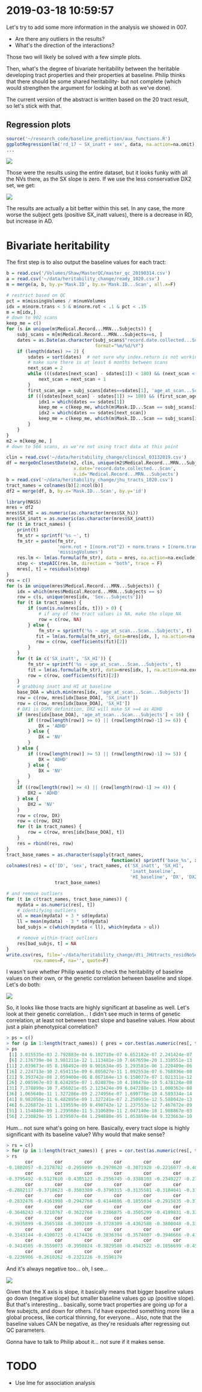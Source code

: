 # 2019-03-18 10:59:57

Let's try to add some more information in the analysis we showed in 007.

* Are there any outliers in the results?
* What's the direction of the interactions?

Those two will likely be solved with a few simple plots.

Then, what's the degree of bivariate heritability between the heritable
developing tract properties and their properties at baseline.  Philip thinks
that there should be some  shared heritability- but not complete (which would
strengthen the argument for looking at both as we've done).

The current version of the abstract is written based on the 20 tract result, so
let's stick with that.

## Regression plots

```r
source('~/research_code/baseline_prediction/aux_functions.R')
ggplotRegression(lm('rd_17 ~ SX_inatt + sex', data, na.action=na.omit))
...
```

![](images/2019-03-18-11-32-38.png)

Those were the results using the entire dataset, but it looks funky with all the
NVs there, as the SX slope is zero. If we use the less conservative DX2 set, we
get:

![](images/2019-03-18-11-38-18.png)

The results are actually a bit better within this set. In any case, the more
worse the subject gets (positive SX_inatt values), there is a decrease in RD,
but increase in AD.

# Bivariate heritability

The first step is to also output the baseline values for each tract:

```r
b = read.csv('/Volumes/Shaw/MasterQC/master_qc_20190314.csv')
a = read.csv('~/data/heritability_change/ready_1020.csv')
m = merge(a, b, by.y='Mask.ID', by.x='Mask.ID...Scan', all.x=F)

# restrict based on QC
pct = m$missingVolumes / m$numVolumes
idx = m$norm.trans < 5 & m$norm.rot < .1 & pct < .15
m = m[idx,]
# down to 902 scans
keep_me = c()
for (s in unique(m$Medical.Record...MRN...Subjects)) {
    subj_scans = m[m$Medical.Record...MRN...Subjects==s, ]
    dates = as.Date(as.character(subj_scans$"record.date.collected...Scan"),
                                 format="%m/%d/%Y")
    if (length(dates) >= 2) {
        sdates = sort(dates)  # not sure why index.return is not working...
        # make sure there is at least 6 months between scans
        next_scan = 2
        while (((sdates[next_scan] - sdates[1]) < 180) && (next_scan < length(sdates))) {
            next_scan = next_scan + 1
        }
        first_scan_age = subj_scans[dates==sdates[1], 'age_at_scan...Scan...Subjects']
        if (((sdates[next_scan] - sdates[1]) >= 180) && (first_scan_age < 26)) {
            idx1 = which(dates == sdates[1])
            keep_me = c(keep_me, which(m$Mask.ID...Scan == subj_scans[idx1, 'Mask.ID...Scan']))
            idx2 = which(dates == sdates[next_scan])
            keep_me = c(keep_me, which(m$Mask.ID...Scan == subj_scans[idx2, 'Mask.ID...Scan']))
        }
    }
}
m2 = m[keep_me, ]
# down to 566 scans, as we're not using tract data at this point

clin = read.csv('~/data/heritability_change/clinical_03132019.csv')
df = mergeOnClosestDate(m2, clin, unique(m2$Medical.Record...MRN...Subjects),
                         x.date='record.date.collected...Scan',
                         x.id='Medical.Record...MRN...Subjects')
b = read.csv('~/data/heritability_change/jhu_tracts_1020.csv')
tract_names = colnames(b)[2:ncol(b)]
df2 = merge(df, b, by.x='Mask.ID...Scan', by.y='id')

library(MASS)
mres = df2
mres$SX_HI = as.numeric(as.character(mres$SX_hi))
mres$SX_inatt = as.numeric(as.character(mres$SX_inatt))
for (t in tract_names) {
    print(t)
    fm_str = sprintf('%s ~', t)
    fm_str = paste(fm_str,
                   'norm.rot + I(norm.rot^2) + norm.trans + I(norm.trans^2) +',
                   'missingVolumes')
    res.lm <- lm(as.formula(fm_str), data = mres, na.action=na.exclude)
    step <- stepAIC(res.lm, direction = "both", trace = F)
    mres[, t] = residuals(step)
}
res = c()
for (s in unique(mres$Medical.Record...MRN...Subjects)) {
    idx = which(mres$Medical.Record...MRN...Subjects == s)
    row = c(s, unique(mres[idx, 'Sex...Subjects']))
    for (t in tract_names) {
        if (sum(is.na(mres[idx, t])) > 0) {
            # if any of the tract values is NA, make the slope NA
            row = c(row, NA)
        } else {
            fm_str = sprintf('%s ~ age_at_scan...Scan...Subjects', t)
           fit = lm(as.formula(fm_str), data=mres[idx, ], na.action=na.exclude)
           row = c(row, coefficients(fit)[2])
        }
    }
    for (t in c('SX_inatt', 'SX_HI')) {
        fm_str = sprintf('%s ~ age_at_scan...Scan...Subjects', t)
        fit = lm(as.formula(fm_str), data=mres[idx, ], na.action=na.exclude)
        row = c(row, coefficients(fit)[2])
    }
    # grabbing inatt and HI at baseline
    base_DOA = which.min(mres[idx, 'age_at_scan...Scan...Subjects'])
    row = c(row, mres[idx[base_DOA], 'SX_inatt'])
    row = c(row, mres[idx[base_DOA], 'SX_HI'])
    # DX1 is DSMV definition, DX2 will make SX >=4 as ADHD
    if (mres[idx[base_DOA], 'age_at_scan...Scan...Subjects'] < 16) {
        if ((row[length(row)] >= 6) || (row[length(row)-1] >= 6)) {
            DX = 'ADHD'
        } else {
            DX = 'NV'
        }
    } else {
        if ((row[length(row)] >= 5) || (row[length(row)-1] >= 5)) {
            DX = 'ADHD'
        } else {
            DX = 'NV'
        }
    }
    if ((row[length(row)] >= 4) || (row[length(row)-1] >= 4)) {
        DX2 = 'ADHD'
    } else {
        DX2 = 'NV'
    }
    row = c(row, DX)
    row = c(row, DX2)
    for (t in tract_names) {
        row = c(row, mres[idx[base_DOA], t])
    }
    res = rbind(res, row)
}
tract_base_names = as.character(sapply(tract_names,
                                       function(x) sprintf('base_%s', x)))
colnames(res) = c('ID', 'sex', tract_names, c('SX_inatt', 'SX_HI',
                                              'inatt_baseline',
                                              'HI_baseline', 'DX', 'DX2'),
                  tract_base_names)

# and remove outliers
for (t in c(tract_names, tract_base_names)) {
    mydata = as.numeric(res[, t])
    # identifying outliers
    ul = mean(mydata) + 3 * sd(mydata)
    ll = mean(mydata) - 3 * sd(mydata)
    bad_subjs = c(which(mydata < ll), which(mydata > ul))

    # remove within-tract outliers
    res[bad_subjs, t] = NA
}
write.csv(res, file='~/data/heritability_change/dti_JHUtracts_residNoSex_OLS_naSlopesAndBaseline283.csv',
          row.names=F, na='', quote=F)
```

I wasn't sure whether Philip wanted to check the heritability of baseline values
on their own, or the genetic correlation between baseline and slope. Let's do
both:

![](images/2019-03-18-13-14-54.png)

So, it looks like those tracts are highly significant at baseline as well. Let's
look at their genetic correlation... I didn't see much in terms of genetic
correlation, at least not between tract slope and baseline values. How about
just a plain phenotypical correlation?

```r
> ps = c()
> for (p in 1:length(tract_names)) { pres = cor.test(as.numeric(res[, tract_names[p]]), as.numeric(res[, tract_base_names[p]])); ps = c(ps, pres$p.value) }
> ps
 [1] 3.015535e-03 2.792883e-04 6.102710e-07 6.652182e-07 2.241424e-07
 [6] 2.176739e-04 3.981211e-12 1.113481e-10 7.667659e-20 1.310551e-13
[11] 2.039673e-05 8.198492e-09 8.901634e-05 3.293581e-06 1.220409e-06
[16] 2.224713e-10 2.654115e-09 6.805027e-11 1.092553e-07 6.768836e-08
[21] 9.393742e-08 2.059400e-06 8.067164e-13 6.150077e-07 1.021311e-12
[26] 2.085967e-03 8.624285e-07 1.024870e-10 4.198478e-10 5.478128e-08
[31] 7.378899e-10 7.456021e-05 2.123424e-09 6.047288e-13 1.000362e-08
[36] 1.065640e-11 1.327286e-09 2.274956e-07 1.699778e-10 4.589334e-14
[41] 8.982056e-11 6.482895e-09 1.327241e-07 2.250955e-12 5.588042e-13
[46] 6.226872e-11 1.119559e-09 8.490743e-12 1.237553e-12 7.467672e-09
[51] 1.154840e-09 1.239568e-11 5.310689e-11 2.047140e-18 1.988867e-03
[56] 2.230829e-15 1.839507e-04 1.294880e-05 1.053859e-04 9.323663e-10
```

Hum... not sure what's going on here. Basically, every tract slope is highly
significant with its baseline value? Why would that make sense?


```r
> rs = c()
> for (p in 1:length(tract_names)) { pres = cor.test(as.numeric(res[, tract_names[p]]), as.numeric(res[, tract_base_names[p]])); rs = c(rs, pres$estimate) }
> rs
       cor        cor        cor        cor        cor        cor        cor 
-0.1802057 -0.2178782 -0.2959099 -0.2970620 -0.3071928 -0.2216077 -0.4044235 
       cor        cor        cor        cor        cor        cor        cor 
-0.3795492 -0.5127610 -0.4305123 -0.2556745 -0.3388103 -0.2349227 -0.2772615 
       cor        cor        cor        cor        cor        cor        cor 
-0.2882117 -0.3718623 -0.3503389 -0.3790315 -0.3135581 -0.3184041 -0.3134639 
       cor        cor        cor        cor        cor        cor        cor 
-0.2832476 -0.4161998 -0.2942768 -0.4144886 -0.1855034 -0.2915835 -0.3795768 
       cor        cor        cor        cor        cor        cor        cor 
-0.3646243 -0.3210767 -0.3622768 -0.2386875 -0.3505299 -0.4189831 -0.3387080 
       cor        cor        cor        cor        cor        cor        cor 
-0.3935899 -0.3565188 -0.3092189 -0.3728309 -0.4362588 -0.3800048 -0.3398209 
       cor        cor        cor        cor        cor        cor        cor 
-0.3143144 -0.4100723 -0.4174426 -0.3836394 -0.3574007 -0.3946666 -0.4117013 
       cor        cor        cor        cor        cor        cor        cor 
-0.3414505 -0.3559073 -0.3950824 -0.3829580 -0.4943522 -0.1856699 -0.4530998 
       cor        cor        cor        cor 
-0.2236906 -0.2610262 -0.2321226 -0.3596179 
```

And it's always negative too... oh, I see...

![](images/2019-03-18-13-55-33.png)

Given that the X axis is slope, it basically means that bigger baseline values
go down (negative slope) but smaller baseline values go up (positive slope). But
that's interesting... basically, some tract properties are going up for a few
subejcts, and down for others. I'd have expected something more like a global
process, like cortical thinning, for everyone... Also, note that the baseline
values CAN be negative, as they're residuals after regressing out QC parameters.

Gonna have to talk to Philip about it... not sure if it makes sense.


# TODO

* Use lme for association analysis